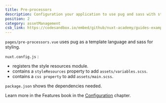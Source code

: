 ```yaml
---
title: Pre-processors
description: Configuration your application to use pug and sass with style resources to easily add variables to all components.
position: 2
category: assetManagement
csb_link: https://codesandbox.io/embed/github/nuxt-academy/guides-examples/tree/master/03_features/07_configuration_pre-processors
---
```


<example-intro></example-intro>

`pages/pre-processors.vue` uses pug as a template language and sass for styling.

`nuxt.config.js` :

- registers the style resources module.
- contains a `styleResources` property to add `assets/variables.scss`.
- contains a `css property` to add `assets/main.scss`.

`package.json` shows the dependencies needed.

<base-alert type="next">

Learn more in the Features book in the [Configuration](/guides/features/configuration#pre-processors) chapter.

</base-alert>

<code-sandbox :src="csb_link"></code-sandbox>
